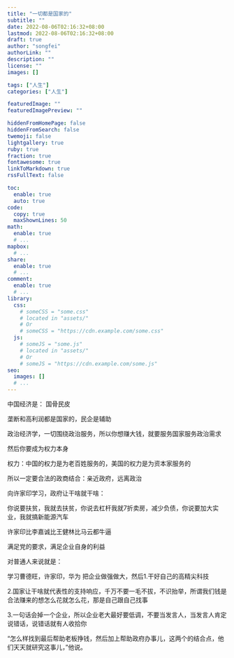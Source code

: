 ```yaml
---
title: "一切都是国家的"
subtitle: ""
date: 2022-08-06T02:16:32+08:00
lastmod: 2022-08-06T02:16:32+08:00
draft: true
author: "songfei"
authorLink: ""
description: ""
license: ""
images: []

tags: ["人生"]
categories: ["人生"]

featuredImage: ""
featuredImagePreview: ""

hiddenFromHomePage: false
hiddenFromSearch: false
twemoji: false
lightgallery: true
ruby: true
fraction: true
fontawesome: true
linkToMarkdown: true
rssFullText: false

toc:
  enable: true
  auto: true
code:
  copy: true
  maxShownLines: 50
math:
  enable: true
  # ...
mapbox:
  # ...
share:
  enable: true
  # ...
comment:
  enable: true
  # ...
library:
  css:
    # someCSS = "some.css"
    # located in "assets/"
    # Or
    # someCSS = "https://cdn.example.com/some.css"
  js:
    # someJS = "some.js"
    # located in "assets/"
    # Or
    # someJS = "https://cdn.example.com/some.js"
seo:
  images: []
  # ...
---
```


<!--more-->

中国经济是： 国骨民皮

垄断和高利润都是国家的，民企是辅助

政治经济学，一切围绕政治服务，所以你想赚大钱，就要服务国家服务政治需求

然后你要成为权力本身

权力：中国的权力是为老百姓服务的，美国的权力是为资本家服务的

所以一定要合法的政商结合：亲近政府，远离政治

向许家印学习，政府让干啥就干啥：

你说要扶贫，我就去扶贫，你说去杠杆我就7折卖房，减少负债，你说要加大实业，我就搞新能源汽车

许家印比李嘉诚比王健林比马云都牛逼

满足党的要求，满足企业自身的利益

对普通人来说就是：

学习曹德旺，许家印，华为 把企业做强做大，然后1.干好自己的高精尖科技

2.国家让干啥就代表性的支持响应，千万不要一毛不拔，不识抬举，所谓我们钱是合法赚来的想怎么花就怎么花，那是自己跟自己找事

3.一句话会掉一个企业，所以企业老大最好要低调，不要当发言人，当发言人肯定说错话，说错话就有人收拾你



“怎么样找到最后帮助老板挣钱，然后加上帮助政府办事儿，这两个的结合点，他们天天就研究这事儿，”他说。
